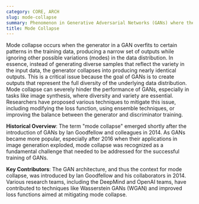 ```yaml
---
category: CORE, ARCH
slug: mode-collapse
summary: Phenomenon in Generative Adversarial Networks (GANs) where the generator produces limited, highly similar outputs, ignoring the diversity of the target data distribution.
title: Mode Collapse
---
```


Mode collapse occurs when the generator in a GAN overfits to certain patterns in the training data, producing a narrow set of outputs while ignoring other possible variations (modes) in the data distribution. In essence, instead of generating diverse samples that reflect the variety in the input data, the generator collapses into producing nearly identical outputs. This is a critical issue because the goal of GANs is to create outputs that represent the full diversity of the underlying data distribution. Mode collapse can severely hinder the performance of GANs, especially in tasks like image synthesis, where diversity and variety are essential. Researchers have proposed various techniques to mitigate this issue, including modifying the loss function, using ensemble techniques, or improving the balance between the generator and discriminator training.

**Historical Overview**: The term "mode collapse" emerged shortly after the introduction of GANs by Ian Goodfellow and colleagues in 2014. As GANs became more popular, especially after 2016 when their applications in image generation exploded, mode collapse was recognized as a fundamental challenge that needed to be addressed for the successful training of GANs.

**Key Contributors**: The GAN architecture, and thus the context for mode collapse, was introduced by Ian Goodfellow and his collaborators in 2014. Various research teams, including the DeepMind and OpenAI teams, have contributed to techniques like Wasserstein GANs (WGAN) and improved loss functions aimed at mitigating mode collapse.